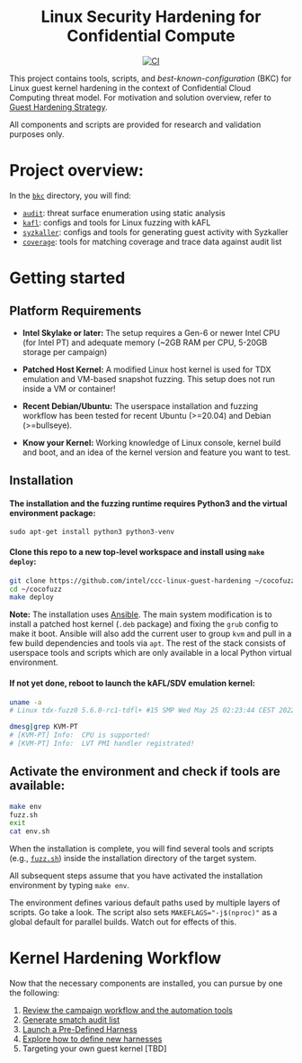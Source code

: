 <h1 align="center">
  <br>Linux Security Hardening for Confidential Compute</br>
</h1>

<p align="center">
  <a href="https://github.com/intel/ccc-linux-guest-hardening/actions/workflows/ci.yml">
    <img src="https://github.com/intel/ccc-linux-guest-hardening/actions/workflows/ci.yml/badge.svg" alt="CI">
  </a>
</p>

This project contains tools, scripts, and _best-known-configuration_ (BKC) for
Linux guest kernel hardening in the context of Confidential Cloud Computing threat
model. For motivation and solution overview, refer to
[Guest Hardening Strategy](https://intel.github.io/ccc-linux-guest-hardening-docs/tdx-guest-hardening.html#).

All components and scripts are provided for research and validation purposes only.

# Project overview:

In the [`bkc`](https://github.com/intel/ccc-linux-guest-hardening/tree/master/bkc) directory, you will find:

- [`audit`](https://github.com/intel/ccc-linux-guest-hardening/tree/master/bkc/audit): threat surface enumeration using static analysis
- [`kafl`](https://github.com/intel/ccc-linux-guest-hardening/tree/master/bkc/kafl): configs and tools for Linux fuzzing with kAFL
- [`syzkaller`](https://github.com/intel/ccc-linux-guest-hardening/tree/master/bkc/syzkaller): configs and tools for generating guest activity with Syzkaller
- [`coverage`](https://github.com/intel/ccc-linux-guest-hardening/tree/master/bkc/coverage): tools for matching coverage and trace data against audit list

# Getting started

## Platform Requirements

- **Intel Skylake or later:** The setup requires a Gen-6 or newer Intel CPU (for
  Intel PT) and adequate memory (~2GB RAM per CPU, 5-20GB storage per campaign)

- **Patched Host Kernel:** A modified Linux host kernel is used for TDX emulation
  and VM-based snapshot fuzzing. This setup does not run inside a VM or container!

- **Recent Debian/Ubuntu:** The userspace installation and fuzzing workflow has
  been tested for recent Ubuntu (>=20.04) and Debian (>=bullseye).

- **Know your Kernel:** Working knowledge of Linux console, kernel build and boot,
  and an idea of the kernel version and feature you want to test.

## Installation

#### The installation and the fuzzing runtime requires Python3 and the virtual environment package:

~~~
sudo apt-get install python3 python3-venv
~~~

#### Clone this repo to a new top-level workspace and install using `make deploy`:

  ```bash
  git clone https://github.com/intel/ccc-linux-guest-hardening ~/cocofuzz
  cd ~/cocofuzz
  make deploy
  ```

**Note:** The installation uses [Ansible](https://docs.ansible.com/ansible/latest/).
The main system modification is to install a patched host kernel (`.deb` package)
and fixing the `grub` config to make it boot. Ansible will also add the current
user to group `kvm` and pull in a few build dependencies and tools via `apt`. 
The rest of the stack consists of userspace tools and scripts which are only 
available in a local Python virtual environment.

#### If not yet done, reboot to launch the kAFL/SDV emulation kernel:

```bash
uname -a
# Linux tdx-fuzz0 5.6.0-rc1-tdfl+ #15 SMP Wed May 25 02:23:44 CEST 2022 x86_64 x86_64 x86_64 GNU/Linux
```

```bash
dmesg|grep KVM-PT
# [KVM-PT] Info:  CPU is supported!
# [KVM-PT] Info:  LVT PMI handler registrated!
```

## Activate the environment and check if tools are available:

```bash
make env
fuzz.sh
exit
cat env.sh
```

When the installation is complete, you will find several tools and scripts 
(e.g., [`fuzz.sh`](bkc/kafl/fuzz.sh)) inside the installation directory of the target system.

All subsequent steps assume that you have activated the installation environment 
by typing `make env`.

The environment defines various default paths used by multiple layers of
scripts. Go take a look. The script also sets `MAKEFLAGS="-j$(nproc)"` as a global
default for parallel builds. Watch out for effects of this.


# Kernel Hardening Workflow

Now that the necessary components are installed, you can pursue by one the following:

1. [Review the campaign workflow and the automation tools](docs/workflow_overview.md)
2. [Generate smatch audit list](docs/generate_smatch_audit_list.md)
3. [Launch a Pre-Defined Harness](docs/getting_started.md#3-launch-a-pre-defined-harness)
4. [Explore how to define new harnesses](docs/getting_started.md#4-define-a-new-harness)
5. Targeting your own guest kernel [TBD]